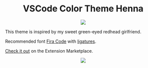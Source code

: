 <h1 align="center">VSCode Color Theme Henna</h1>
<p align="center">
  <img src="https://github.com/httpsterio/vscode-henna/raw/master/henna-logo.jpg">
</p>

This theme is inspired by my sweet green-eyed redhead girlfriend.

Recommended font [Fira Code](https://github.com/tonsky/FiraCode) with [ligatures](https://github.com/tonsky/FiraCode/wiki/VS-Code-Instructions).

[Check it out](https://marketplace.visualstudio.com/items?itemName=httpsterio.vscode-henna) on the Extension Marketplace.

<p align="center">
  <img src="https://github.com/httpsterio/vscode-henna/raw/master/henna-color-theme.png">
</p>